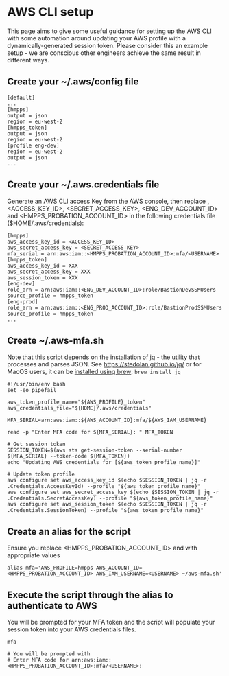 # AWS CLI setup
This page aims to give some useful guidance for setting up the AWS CLI with some automation around updating your AWS profile with a dynamically-generated session token.
Please consider this an example setup - we are conscious other engineers achieve the same result in different ways.

## Create your ~/.aws/config file
```
[default]
...
[hmpps]
output = json
region = eu-west-2
[hmpps_token]
output = json
region = eu-west-2
[profile eng-dev]
region = eu-west-2
output = json
...
```

## Create your ~/.aws.credentials file
Generate an AWS CLI access Key from the AWS console, then replace <USERNAME>, <ACCESS_KEY_ID>,  <SECRET_ACCESS_KEY>, <ENG_DEV_ACCOUNT_ID> and <HMPPS_PROBATION_ACCOUNT_ID> in the following credentials file ($HOME/.aws/credentials):

```
[hmpps]
aws_access_key_id = <ACCESS_KEY_ID>
aws_secret_access_key = <SECRET_ACCESS_KEY>
mfa_serial = arn:aws:iam::<HMPPS_PROBATION_ACCOUNT_ID>:mfa/<USERNAME>
[hmpps_token]
aws_access_key_id = XXX
aws_secret_access_key = XXX
aws_session_token = XXX
[eng-dev]
role_arn = arn:aws:iam::<ENG_DEV_ACCOUNT_ID>:role/BastionDevSSMUsers
source_profile = hmpps_token
[eng-prod]
role_arn = arn:aws:iam::<ENG_PROD_ACCOUNT_ID>:role/BastionProdSSMUsers
source_profile = hmpps_token
...
```

## Create ~/.aws-mfa.sh
Note that this script depends on the installation of jq - the utility that processes and parses JSON.
See https://stedolan.github.io/jq/ or for MacOS users, it can be [installed using brew](https://formulae.brew.sh/formula/jq): ```brew install jq```

```
#!/usr/bin/env bash
set -eo pipefail

aws_token_profile_name="${AWS_PROFILE}_token"
aws_credentials_file="${HOME}/.aws/credentials"

MFA_SERIAL=arn:aws:iam::${AWS_ACCOUNT_ID}:mfa/${AWS_IAM_USERNAME}

read -p "Enter MFA code for ${MFA_SERIAL}: " MFA_TOKEN

# Get session token
SESSION_TOKEN=$(aws sts get-session-token --serial-number ${MFA_SERIAL} --token-code ${MFA_TOKEN})
echo "Updating AWS credentials for [${aws_token_profile_name}]"

# Update token profile
aws configure set aws_access_key_id $(echo $SESSION_TOKEN | jq -r .Credentials.AccessKeyId) --profile "${aws_token_profile_name}"
aws configure set aws_secret_access_key $(echo $SESSION_TOKEN | jq -r .Credentials.SecretAccessKey) --profile "${aws_token_profile_name}"
aws configure set aws_session_token $(echo $SESSION_TOKEN | jq -r .Credentials.SessionToken) --profile "${aws_token_profile_name}"
```

## Create an alias for the script
Ensure you replace <HMPPS_PROBATION_ACCOUNT_ID> and <USERNAME> with appropriate values
```
alias mfa='AWS_PROFILE=hmpps AWS_ACCOUNT_ID=<HMPPS_PROBATION_ACCOUNT_ID> AWS_IAM_USERNAME=<USERNAME> ~/aws-mfa.sh'
```

## Execute the script through the alias to authenticate to AWS
You will be prompted for your MFA token and the script will populate your session token into your AWS credentials files.
```
mfa

# You will be prompted with
# Enter MFA code for arn:aws:iam::<HMPPS_PROBATION_ACCOUNT_ID>:mfa/<USERNAME>:
```